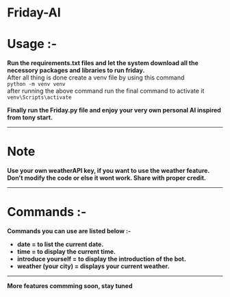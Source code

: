# Friday-AI

# Usage :-

<b>Run the requirements.txt files and let the system download all the necessory packages and libraries to run friday.</b> <br> 
After all thing is done create a venv file by using this command <br>
```python -m venv venv``` <br>
after running the above command run the final command to activate it <br>
```venv\Scripts\activate``` <br>

<b>Finally run the Friday.py file and enjoy your very own personal AI inspired from tony start.</b> <br>

<hr>


# Note
<b>Use your own weatherAPI key, if you want to use the weather feature. Don't modify the code or else it wont work. Share with proper credit.</b>

<hr>

# Commands :-

<b>Commands you can use are listed below :-</b> <br>

- <b>date = to list the current date.</b> <br>
- <b>time = to display the current time.</b><br>
- <b>introduce yourself = to display the introduction of the bot.</b> <br>
- <b>weather (your city) = displays your current weather.</b>

<hr>

<b>More features commming soon, stay tuned</b>